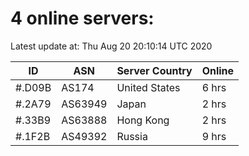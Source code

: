 # 4 online servers:

Latest update at: Thu Aug 20 20:10:14 UTC 2020

| ID | ASN | Server Country | Online |
| -- | --- | -------------- | ------ |
| #.D09B | AS174 | United States | 6 hrs |
| #.2A79 | AS63949 | Japan | 2 hrs |
| #.33B9 | AS63888 | Hong Kong | 2 hrs |
| #.1F2B | AS49392 | Russia | 9 hrs |

